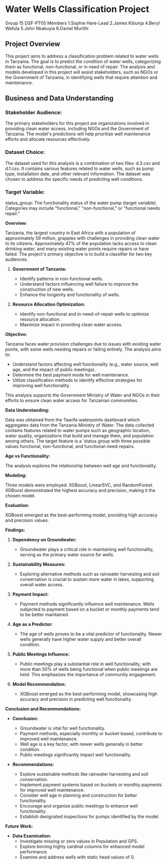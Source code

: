 # Water Wells Classification Project

Group 15 DSF-PT05
Members
1.Sophie Hare-Lead
2.James Kibunja
4.Beryl Wafula
5.John Nkakuyia
6.Daniel Murithi

## Project Overview
This project aims to address a classification problem related to water wells in Tanzania. The goal is to predict the condition of water wells, categorizing them as functional, non-functional, or in need of repair. The analysis and models developed in this project will assist stakeholders, such as NGOs or the Government of Tanzania, in identifying wells that require attention and maintenance.

## Business and Data Understanding
### Stakeholder Audience:
The primary stakeholders for this project are organizations involved in providing clean water access, including NGOs and the Government of Tanzania. The model's predictions will help prioritize well maintenance efforts and allocate resources effectively.

### Dataset Choice:
The dataset used for this analysis is a combination of two files: d.3.csv and d.1.csv. It contains various features related to water wells, such as pump type, installation date, and other relevant information. The dataset was chosen to address the specific needs of predicting well conditions.

### Target Variable:
status_group: The functionality status of the water pump (target variable). Categories may include "functional," "non-functional," or "functional needs repair."

**Overview:**

Tanzania, the largest country in East Africa with a population of approximately 59 million, grapples with challenges in providing clean water to its citizens. Approximately 47% of the population lacks access to clean drinking water, and many existing water points require repairs or have failed. The project's primary objective is to build a classifier for two key audiences:

1. **Government of Tanzania:**
   - Identify patterns in non-functional wells.
   - Understand factors influencing well failure to improve the construction of new wells.
   - Enhance the longevity and functionality of wells.

2. **Resource Allocation Optimization:**
   - Identify non-functional and in-need-of-repair wells to optimize resource allocation.
   - Maximize impact in providing clean water access.

**Objective:**

Tanzania faces water provision challenges due to issues with existing water points, with some wells needing repairs or failing entirely. The analysis aims to:
- Understand factors affecting well functionality (e.g., water source, well age, and the impact of public meetings).
- Determine the best payment mode for well maintenance.
- Utilize classification methods to identify effective strategies for improving well functionality. 

This analysis supports the Government Ministry of Water and NGOs in their efforts to ensure clean water access for Tanzanian communities.

**Data Understanding:**

Data was obtained from the Taarifa waterpoints dashboard which aggregates data from the Tanzania Ministry of Water. The data collected contains features related to water pumps such as geographic location, water quality, organizations that build and manage them, and population among others. The target feature is a 'status group with three possible values functional, non-functional, and functional-need-repairs.


**Age vs Functionality:**

The analysis explores the relationship between well age and functionality.

**Modeling:**

Three models were employed: XGBoost, LinearSVC, and RandomForest. XGBoost demonstrated the highest accuracy and precision, making it the chosen model.

**Evaluation:**

XGBoost emerged as the best-performing model, providing high accuracy and precision values.

**Findings:**

1. **Dependency on Groundwater:**
   - Groundwater plays a critical role in maintaining well functionality, serving as the primary water source for wells.

2. **Sustainability Measures:**
   - Exploring alternative methods such as rainwater harvesting and soil conservation is crucial to sustain more water in lakes, supporting overall water access.

3. **Payment Impact:**
   - Payment methods significantly influence well maintenance. Wells subjected to payment based on a bucket or monthly payments tend to be better maintained.

4. **Age as a Predictor:**
   - The age of wells proves to be a vital predictor of functionality. Newer wells generally have higher water supply and better overall condition.

5. **Public Meetings Influence:**
   - Public meetings play a substantial role in well functionality, with more than 50% of wells being functional when public meetings are held. This emphasizes the importance of community engagement.

6. **Model Recommendation:**
   - XGBoost emerged as the best-performing model, showcasing high accuracy and precision in predicting well functionality.

**Conclusion and Recommendations:**

- **Conclusion:**
  - Groundwater is vital for well functionality.
  - Payment methods, especially monthly or bucket-based, contribute to improved well maintenance.
  - Well age is a key factor, with newer wells generally in better condition.
  - Public meetings significantly impact well functionality.

- **Recommendations:**
  - Explore sustainable methods like rainwater harvesting and soil conservation.
  - Implement payment systems based on buckets or monthly payments for improved well maintenance.
  - Consider well age in planning and construction for better functionality.
  - Encourage and organize public meetings to enhance well functionality.
  - Establish designated inspections for pumps identified by the model.
  
**Future Work:**

- **Data Examination:**
  - Investigate missing or zero values in Population and GPS.
  - Explore binning highly cardinal columns for enhanced model performance.
  - Examine and address wells with static head values of 0.
